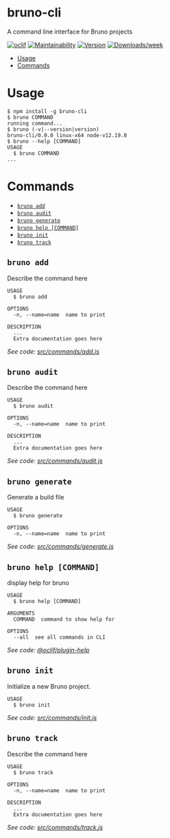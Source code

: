 bruno-cli
=========

A command line interface for Bruno projects

[![oclif](https://img.shields.io/badge/cli-oclif-brightgreen.svg)](https://oclif.io)
[![Maintainability](https://api.codeclimate.com/v1/badges/8bfba664e7feb2821a9e/maintainability)](https://codeclimate.com/github/justws95/bruno-cli/maintainability)
[![Version](https://img.shields.io/npm/v/bruno-cli.svg)](https://npmjs.org/package/bruno-cli)
[![Downloads/week](https://img.shields.io/npm/dw/bruno-cli.svg)](https://npmjs.org/package/bruno-cli)


<!-- toc -->
* [Usage](#usage)
* [Commands](#commands)
<!-- tocstop -->
# Usage
<!-- usage -->
```sh-session
$ npm install -g bruno-cli
$ bruno COMMAND
running command...
$ bruno (-v|--version|version)
bruno-cli/0.0.0 linux-x64 node-v12.19.0
$ bruno --help [COMMAND]
USAGE
  $ bruno COMMAND
...
```
<!-- usagestop -->
# Commands
<!-- commands -->
* [`bruno add`](#bruno-add)
* [`bruno audit`](#bruno-audit)
* [`bruno generate`](#bruno-generate)
* [`bruno help [COMMAND]`](#bruno-help-command)
* [`bruno init`](#bruno-init)
* [`bruno track`](#bruno-track)

## `bruno add`

Describe the command here

```
USAGE
  $ bruno add

OPTIONS
  -n, --name=name  name to print

DESCRIPTION
  ...
  Extra documentation goes here
```

_See code: [src/commands/add.js](https://github.com/justws95/bruno-cli/blob/v0.0.0/src/commands/add.js)_

## `bruno audit`

Describe the command here

```
USAGE
  $ bruno audit

OPTIONS
  -n, --name=name  name to print

DESCRIPTION
  ...
  Extra documentation goes here
```

_See code: [src/commands/audit.js](https://github.com/justws95/bruno-cli/blob/v0.0.0/src/commands/audit.js)_

## `bruno generate`

Generate a build file

```
USAGE
  $ bruno generate

OPTIONS
  -n, --name=name  name to print
```

_See code: [src/commands/generate.js](https://github.com/justws95/bruno-cli/blob/v0.0.0/src/commands/generate.js)_

## `bruno help [COMMAND]`

display help for bruno

```
USAGE
  $ bruno help [COMMAND]

ARGUMENTS
  COMMAND  command to show help for

OPTIONS
  --all  see all commands in CLI
```

_See code: [@oclif/plugin-help](https://github.com/oclif/plugin-help/blob/v3.2.1/src/commands/help.ts)_

## `bruno init`

Initialize a new Bruno project.

```
USAGE
  $ bruno init
```

_See code: [src/commands/init.js](https://github.com/justws95/bruno-cli/blob/v0.0.0/src/commands/init.js)_

## `bruno track`

Describe the command here

```
USAGE
  $ bruno track

OPTIONS
  -n, --name=name  name to print

DESCRIPTION
  ...
  Extra documentation goes here
```

_See code: [src/commands/track.js](https://github.com/justws95/bruno-cli/blob/v0.0.0/src/commands/track.js)_
<!-- commandsstop -->
